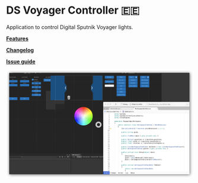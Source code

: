 # DS Voyager Controller :estonia:
Application to control Digital Sputnik Voyager lights.

**[Features](/Assets/Documentation/FEATURES.md)**

**[Changelog](/Assets/Documentation/CHANGELOG.md)**

**[Issue guide](/Assets/Documentation/ISSUES.md)**

![](/screenshot.png)

